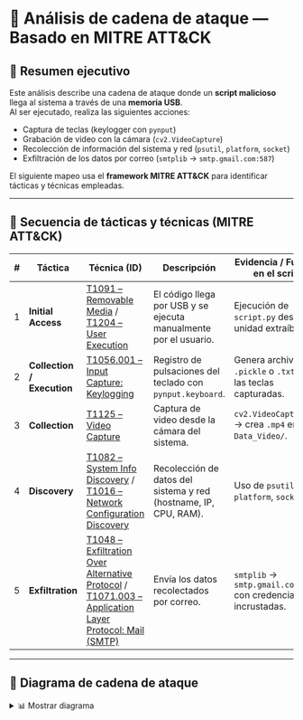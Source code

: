 # 🧩 Análisis de cadena de ataque — Basado en MITRE ATT&CK

## 📘 Resumen ejecutivo
Este análisis describe una cadena de ataque donde un **script malicioso** llega al sistema a través de una **memoria USB**.  
Al ser ejecutado, realiza las siguientes acciones:

- Captura de teclas (keylogger con `pynput`)
- Grabación de video con la cámara (`cv2.VideoCapture`)
- Recolección de información del sistema y red (`psutil`, `platform`, `socket`)
- Exfiltración de los datos por correo (`smtplib` → `smtp.gmail.com:587`)

El siguiente mapeo usa el **framework MITRE ATT&CK** para identificar tácticas y técnicas empleadas.

---

## 🎯 Secuencia de tácticas y técnicas (MITRE ATT&CK)

| # | Táctica | Técnica (ID) | Descripción | Evidencia / Función en el script |
|---|----------|---------------|-------------|----------------------------------|
| 1 | **Initial Access** | [T1091 – Removable Media](https://attack.mitre.org/techniques/T1091/) / [T1204 – User Execution](https://attack.mitre.org/techniques/T1204/) | El código llega por USB y se ejecuta manualmente por el usuario. | Ejecución de `script.py` desde unidad extraíble. |
| 2 | **Collection / Execution** | [T1056.001 – Input Capture: Keylogging](https://attack.mitre.org/techniques/T1056/001/) | Registro de pulsaciones del teclado con `pynput.keyboard`. | Genera archivos `.pickle` o `.txt` con las teclas capturadas. |
| 3 | **Collection** | [T1125 – Video Capture](https://attack.mitre.org/techniques/T1125/) | Captura de video desde la cámara del sistema. | `cv2.VideoCapture(0)` → crea `.mp4` en `Data_Video/`. |
| 4 | **Discovery** | [T1082 – System Info Discovery](https://attack.mitre.org/techniques/T1082/) / [T1016 – Network Configuration Discovery](https://attack.mitre.org/techniques/T1016/) | Recolección de datos del sistema y red (hostname, IP, CPU, RAM). | Uso de `psutil`, `platform`, `socket`. |
| 5 | **Exfiltration** | [T1048 – Exfiltration Over Alternative Protocol](https://attack.mitre.org/techniques/T1048/) / [T1071.003 – Application Layer Protocol: Mail (SMTP)](https://attack.mitre.org/techniques/T1071/003/) | Envía los datos recolectados por correo. | `smtplib` → `smtp.gmail.com:587` con credenciales incrustadas. |

---

## 🧠 Diagrama de cadena de ataque

<details>
<summary>📊 Mostrar diagrama</summary>

```mermaid
flowchart LR
  %% Nodos principales
  A[/"Removable Media\nInitial Access\nT1091 / T1204"/]
  B[/"Keylogging\nInput Capture / Keylogging\nT1056.001\n(pynput.keyboard)"/]
  C[/"Video Capture\nVideo Capture\nT1125\n(cv2.VideoCapture -> .mp4)"/]
  D[/"System & Network Discovery\nT1082 / T1016\n(psutil, platform, socket)"/]
  E[/"Exfiltration via SMTP\nT1048 / T1071.003\n(smtplib -> smtp.gmail.com:587)"/]
  F[/"Artefactos / IoCs\nData_Video, Data_Archivo_txt, .pickle, credenciales en claro"/]

  %% Flujo
  A -->|Usuario conecta y ejecuta| B
  B --> C
  B --> D
  C --> D
  D --> E
  E --> F

  %% Estilos
  classDef access fill:#fdebd0,stroke:#e67e22,stroke-width:1px;
  classDef collection fill:#e8f6ff,stroke:#1f78b4,stroke-width:1px;
  classDef discovery fill:#f0f5e6,stroke:#2e8b57,stroke-width:1px;
  classDef exfil fill:#fff0f0,stroke:#c0392b,stroke-width:1px;
  classDef artifacts fill:#f7f7f7,stroke:#95a5a6,stroke-width:1px,font-style:italic;

  class A access;
  class B collection;
  class C collection;
  class D discovery;
  class E exfil;
  class F artifacts;

  linkStyle default stroke:#777,stroke-width:1px;
